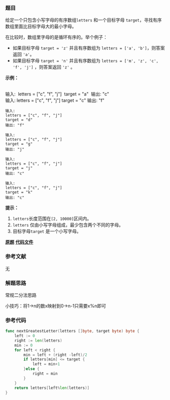 ### 题目
给定一个只包含小写字母的有序数组`letters` 和一个目标字母 `target`，寻找有序数组里面比目标字母大的最小字母。

在比较时，数组里字母的是循环有序的。举个例子：

  * 如果目标字母 `target = 'z'` 并且有序数组为 `letters = ['a', 'b']`，则答案返回 `'a'`。
  * 如果目标字母 `target = 'n'` 并且有序数组为 `letters = ['m', 'z', 'c', 'f', 'j']` ，则答案返回 `'z'` 。



**示例：**


​    
​    输入:
​    letters = ["c", "f", "j"]
​    target = "a"
​    输出: "c"
​    
    输入:
    letters = ["c", "f", "j"]
    target = "c"
    输出: "f"
    
    输入:
    letters = ["c", "f", "j"]
    target = "d"
    输出: "f"
    
    输入:
    letters = ["c", "f", "j"]
    target = "g"
    输出: "j"
    
    输入:
    letters = ["c", "f", "j"]
    target = "j"
    输出: "c"
    
    输入:
    letters = ["c", "f", "j"]
    target = "k"
    输出: "c"




**提示：**

  1. `letters`长度范围在`[2, 10000]`区间内。
  2. `letters` 仅由小写字母组成，最少包含两个不同的字母。
  3. 目标字母`target` 是一个小写字母。

 **[原题](https://leetcode-cn.com/problems/find-smallest-letter-greater-than-target/)**    **[代码文件](https://github.com/LZH139/leetcode_Go/blob/master/src/HashTable/simple/FindSmallestLetterGreaterThanTarget/FindSmallestLetterGreaterThanTarget.go)**


### 参考文献
无

### 解题思路

常规二分法思路

小技巧：将1->n的数x映射到0->n-1只需要x%n即可


### 参考代码

```go
func nextGreatestLetter(letters []byte, target byte) byte {
    left := 0
    right := len(letters)
    min := 0
    for left < right {
        min = left + (right -left)/2
        if letters[min] <= target {
            left = min+1
        }else {
            right = min
        }
    }
    return letters[left%len(letters)]
}

```




